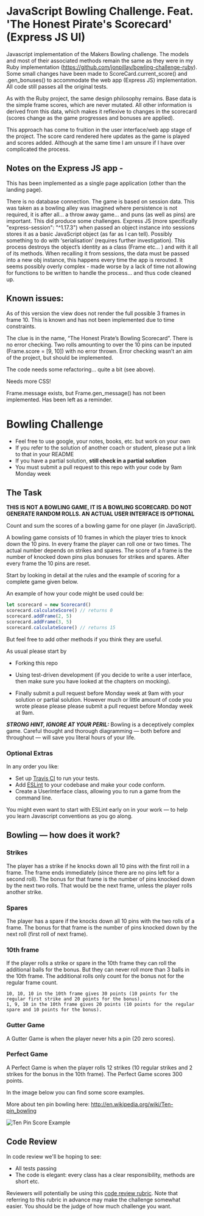 # JavaScript Bowling Challenge. Feat. 'The Honest Pirate's Scorecard' (Express JS UI)

Javascript implementation of the Makers Bowling challenge. The models and most of their associated methods remain the same as they were in my Ruby implementation (https://github.com/jonpillay/bowling-challenge-ruby). Some small changes have been made to ScoreCard.current_score() and .gen_bonuses() to accommodate the web app (Express JS) implementation. All code still passes all the original tests.

As with the Ruby project, the same design philosophy remains. Base data is the simple frame scores, which are never mutated. All other information is derived from this data, which makes it reflexive to changes in the scorecard (scores change as the game progresses and bonuses are applied).

This approach has come to fruition in the user interface/web app stage of the project. The score card rendered here updates as the game is played and scores added. Although at the same time I am unsure if I have over complicated the process.

## Notes on the Express JS app -

This has been implemented as a single page application (other than the landing page).

There is no database connection. The game is based on session data. This was taken as a bowling alley was imagined where persistence is not required, it is after all… a throw away game… and puns (as well as pins) are important. This did produce some challenges. Express JS (more specifically "express-session": "^1.17.3") when passed an object instance into sessions stores it as a basic JavaScript object (as far as I can tell). Possibly something to do with ‘serialisation’ (requires further investigation). This process destroys the object’s identity as a class (Frame etc… ) and with it all of its methods. When recalling it from sessions, the data must be passed into a new obj instance, this happens every time the app is rerouted. It seems possibly overly complex - made worse by a lack of time not allowing for functions to be written to handle the process… and thus code cleaned up.

## Known issues:

As of this version the view does not render the full possible 3 frames in frame 10. This is known and has not been implemented due to time constraints.

The clue is in the name, “The Honest Pirate’s Bowling Scorecard”. There is no error checking. Two rolls amounting to over the 10 pins can be inputed (Frame.score = [9, 10]) with no error thrown. Error checking wasn’t an aim of the project, but should be implemented.

The code needs some refactoring… quite a bit (see above).

Needs more CSS!

Frame.message exists, but Frame.gen_message() has not been implemented. Has been left as a reminder.



Bowling Challenge
=================

* Feel free to use google, your notes, books, etc. but work on your own
* If you refer to the solution of another coach or student, please put a link to that in your README
* If you have a partial solution, **still check in a partial solution**
* You must submit a pull request to this repo with your code by 9am Monday week

## The Task

**THIS IS NOT A BOWLING GAME, IT IS A BOWLING SCORECARD. DO NOT GENERATE RANDOM ROLLS. AN ACTUAL USER INTERFACE IS OPTIONAL**

Count and sum the scores of a bowling game for one player (in JavaScript). 

A bowling game consists of 10 frames in which the player tries to knock down the 10 pins. In every frame the player can roll one or two times. The actual number depends on strikes and spares. The score of a frame is the number of knocked down pins plus bonuses for strikes and spares. After every frame the 10 pins are reset.

Start by looking in detail at the rules and the example of scoring for a complete game given below.

An example of how your code might be used could be:

```javaScript
let scorecard = new Scorecard()
scorecard.calculateScore() // returns 0
scorecard.addFrame(2, 5) 
scorecard.addFrame(3, 5)
scorecard.calculateScore() // returns 15
```

But feel free to add other methods if you think they are useful.

As usual please start by

* Forking this repo

* Using test-driven development (if you decide to write a user interface, then make sure you have looked at the chapters on mocking).

* Finally submit a pull request before Monday week at 9am with your solution or partial solution.  However much or little amount of code you wrote please please please submit a pull request before Monday week at 9am. 

___STRONG HINT, IGNORE AT YOUR PERIL:___ Bowling is a deceptively complex game. Careful thought and thorough diagramming — both before and throughout — will save you literal hours of your life.

### Optional Extras

In any order you like:

* Set up [Travis CI](https://travis-ci.org) to run your tests.
* Add [ESLint](http://eslint.org/) to your codebase and make your code conform.
* Create a UserInterface class, allowing you to run a game from the command line.

You might even want to start with ESLint early on in your work — to help you
learn Javascript conventions as you go along.

## Bowling — how does it work?

### Strikes

The player has a strike if he knocks down all 10 pins with the first roll in a frame. The frame ends immediately (since there are no pins left for a second roll). The bonus for that frame is the number of pins knocked down by the next two rolls. That would be the next frame, unless the player rolls another strike.

### Spares

The player has a spare if the knocks down all 10 pins with the two rolls of a frame. The bonus for that frame is the number of pins knocked down by the next roll (first roll of next frame).

### 10th frame

If the player rolls a strike or spare in the 10th frame they can roll the additional balls for the bonus. But they can never roll more than 3 balls in the 10th frame. The additional rolls only count for the bonus not for the regular frame count.

    10, 10, 10 in the 10th frame gives 30 points (10 points for the regular first strike and 20 points for the bonus).
    1, 9, 10 in the 10th frame gives 20 points (10 points for the regular spare and 10 points for the bonus).

### Gutter Game

A Gutter Game is when the player never hits a pin (20 zero scores).

### Perfect Game

A Perfect Game is when the player rolls 12 strikes (10 regular strikes and 2 strikes for the bonus in the 10th frame). The Perfect Game scores 300 points.

In the image below you can find some score examples.

More about ten pin bowling here: http://en.wikipedia.org/wiki/Ten-pin_bowling

![Ten Pin Score Example](images/example_ten_pin_scoring.png)

## Code Review

In code review we'll be hoping to see:

* All tests passing
* The code is elegant: every class has a clear responsibility, methods are short etc.

Reviewers will potentially be using this [code review rubric](docs/review.md).  Note that referring to this rubric in advance may make the challenge somewhat easier.  You should be the judge of how much challenge you want.
